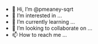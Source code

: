 - 👋 Hi, I’m @pmeaney-sqrt
- 👀 I’m interested in ...
- 🌱 I’m currently learning ...
- 💞️ I’m looking to collaborate on ...
- 📫 How to reach me ...

<!---
pmeaney-sqrt/pmeaney-sqrt is a ✨ special ✨ repository because its `README.md` (this file) appears on your GitHub profile.
You can click the Preview link to take a look at your changes.
--->
